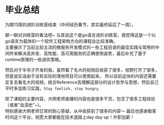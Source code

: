 # 毕业总结

为期13周的进阶训练营结束（中间经历春节，其实最终延后了一周）。

聊一聊对训练营的看法吧~
与其说这个是go语言进阶训练营，我觉得这是一个以go语言为载体的一个软件工程架构方向的课程会比较准确。<br>
主要展示了当前比较主流的微服务开发模式的一些工程目录的最佳实践与常用的中间件来解决高并发、高性能、高可用服务的正确使用姿势，最后补充了基于runtime原理的一些调优策略。

然后对于半吊子开发的我，虽然看了毛大的视频后收获了很多，视野打开了很多，但是说实话由于没有实际的落地项目可以使用起来，
所以目前这块的内容还需要反复去看毛大的视频，结合Reference去理解这部分的设计哲学与思想，然后自己平时多加练习实践，`Stay foolish, stay hungry`.

除了课程的主要内容，大明老师直播的内容也是很多干货，包含了很多工程经验（或者"血泪史"~)。<br>
特别感谢大明老师日常的耐心答疑，从中收获到了很多的内容～
最后也感谢极客时间这个平台，祝愿大家都能在技术道路上day day up！升职加薪！
